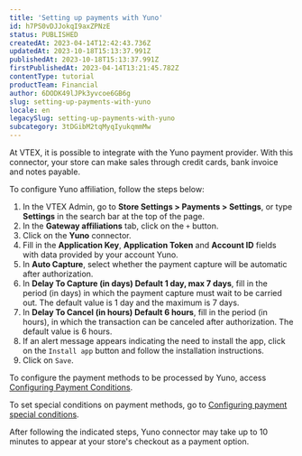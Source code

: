 ```yaml
---
title: 'Setting up payments with Yuno'
id: h7PS0vDJJokqI9axZPNzE
status: PUBLISHED
createdAt: 2023-04-14T12:42:43.736Z
updatedAt: 2023-10-18T15:13:37.991Z
publishedAt: 2023-10-18T15:13:37.991Z
firstPublishedAt: 2023-04-14T13:21:45.782Z
contentType: tutorial
productTeam: Financial
author: 6DODK49lJPk3yvcoe6GB6g
slug: setting-up-payments-with-yuno
locale: en
legacySlug: setting-up-payments-with-yuno
subcategory: 3tDGibM2tqMyqIyukqmmMw
---
```


At VTEX, it is possible to integrate with the Yuno payment provider. With this connector, your store can make sales through credit cards, bank invoice and notes payable.

To configure Yuno affiliation, follow the steps below:

1. In the VTEX Admin, go to __Store Settings > Payments > Settings__, or type __Settings__ in the search bar at the top of the page.
2. In the __Gateway affiliations__ tab, click on the `+` button.
3. Click on the __Yuno__ connector.
4. Fill in the __Application Key__, __Application Token__ and __Account ID__ fields with data provided by your account Yuno.
5. In __Auto Capture__, select whether the payment capture will be automatic after authorization.
6. In __Delay To Capture (in days) Default 1 day, max 7 days__, fill in the period (in days) in which the payment capture must wait to be carried out. The default value is 1 day and the maximum is 7 days.
7. In __Delay To Cancel (in hours) Default 6 hours__, fill in the period (in hours), in which the transaction can be canceled after authorization. The default value is 6 hours.
8. If an alert message appears indicating the need to install the app, click on the `Install app` button and follow the installation instructions.
9. Click on `Save`.

To configure the payment methods to be processed by Yuno, access [Configuring Payment Conditions](https://help.vtex.com/en/tutorial/how-to-configure-payment-conditions--tutorials_455#).

To set special conditions on payment methods, go to [Configuring payment special conditions](https://help.vtex.com/en/tutorial/special-conditions--tutorials_456#).

After following the indicated steps, Yuno connector may take up to 10 minutes to appear at your store's checkout as a payment option.
